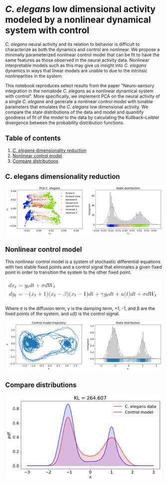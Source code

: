 # _C. elegans_ low dimensional activity modeled by a nonlinear dynamical system with control

_C. elegans_ neural activity and its relation to behavior is difficult to characterize as both the dynamics and control are nonlinear. We propose a minimally parameterized nonlinear control model that can be fit to have the same features as those observed in the neural activity data. Nonlinear interpretable models such as this may give us insight into _C. elegans_ dynamics in ways that linear models are unable to due to the intrinsic nonlinearities in the system.

This notebook reproduces select results from the paper "Neuro-sensory integration in the nematode _C. elegans_ as a nonlinear dynamical system with control". More specifically, we implement PCA on the neural activity of a single _C. elegans_ and generate a nonlinear control model with tunable parameters that emulates the _C. elegans_ low dimensional activity.  We compare the state distributions of the data and model and quanitify goodness of fit of the model to the data by calculating the Kullback–Leibler divergence between the probability distribution functions.


## Table of contents
1. [_C. elegans_ dimensionality reduction](#Celegans)
2. [Nonlinear control model](#nonlin_control)
3. [Compare distributions](#compare_dist)



## C. elegans dimensionality reduction <a name="Celegans"></a>

![Image description](figures/PCA_Celegans.png)





## Nonlinear control model <a name="nonlin_control"></a>

This nonlinear control model is a system of stochastic differential equations with two stable fixed points and a control signal that eliminates a given fixed point in order to transition the system to the other fixed point.

<img src="figures/control_model_eq.png" width="500">

Where &sigma; is the diffusion term, &gamma; is the damping term, +1, -1, and &beta; are the fixed points of the system, and _u(t)_ is the control signal.

![Image description](figures/nonlin_control_model.png)



## Compare distributions <a name="compare_dist"></a>

![Image description](figures/KL_distributions.png)
